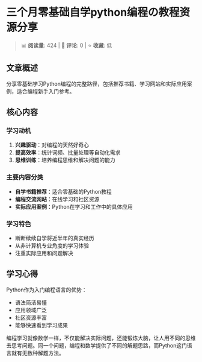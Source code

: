 # 三个月零基础自学python编程の教程资源分享

> 📊 **阅读量**: 424 | 💬 **评论**: 0 | ⭐ **收藏**: 低

## 文章概述

分享零基础学习Python编程的完整路径，包括推荐书籍、学习网站和实际应用案例，适合编程新手入门参考。

## 核心内容

### 学习动机
1. **兴趣驱动**：对编程的天然好奇心
2. **提高效率**：统计词频、批量处理等自动化需求  
3. **思维训练**：培养编程思维和解决问题的能力

### 主要内容分类
- **自学书籍推荐**：适合零基础的Python教程
- **编程交流网站**：在线学习和社区资源
- **实际应用案例**：Python在学习和工作中的具体应用

### 学习特色
- 断断续续自学将近半年的真实经历
- 从非计算机专业角度的学习体验
- 注重实际应用和问题解决

## 学习心得

Python作为入门编程语言的优势：
- 语法简洁易懂
- 应用领域广泛
- 社区资源丰富
- 能够快速看到学习成果

编程学习就像数学一样，不仅能解决实际问题，还能锻炼大脑，让人用不同的思维去思考问题。同一个问题，编程和数学提供了不同的解题思路，而Python这门语言就有无数种解题方法。